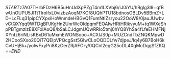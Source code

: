 $START$z7A07THrbFDzH6B5uHnUdXpPZgT4m1LXVbj6/iJ0iYU/hRglg3l9+qfBwUnOUPU5JlTtTIrolfxL0vizbzAoqN7KCf8UQhPTU18bdnosOBLDv5BBmZ+LD+LcFLq31pipCYXpxiHoWnmdeHBGvQ1FumNtIZsryou22OoW8/0jauJUwbvvCtQXYqq9WTDgBPJKgHn2UnrWcOldpqmFEOAIwHRtHRikvyuM+tq1WXeShpPBTgmzlzE8XFxIAoQ8/bSaLCJdgmUQwRRIo5tmj0hYQ8YhSa4fLfeEHMFNjXYntz6riNLisKBxD61uMxmEWONSooo+ACXlJS0p+MUZCndTbZNQKMpwD2HCooSXso20QiT7QEIpVPQcgSst5GlwCLoOQDDLfw7djpeJ/Iq4y6B7BoH6kCvUHjBk+/yoIwFxyPri8KzOerZRjAFOry/0QCnl2egG25oDL4XgMoDqgSfZKQ==$END$